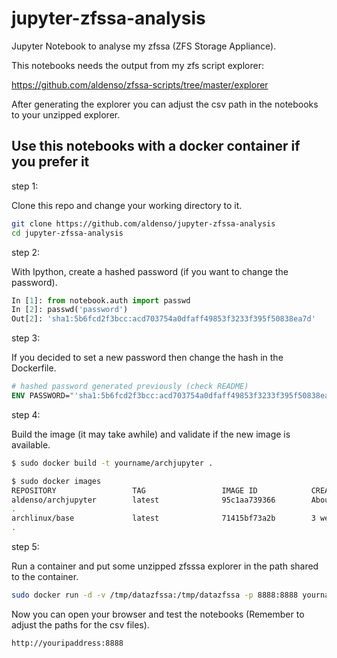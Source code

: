 # jupyter-zfssa-analysis

Jupyter Notebook to analyse my zfssa (ZFS Storage Appliance).

This notebooks needs the output from my zfs script explorer:

<https://github.com/aldenso/zfssa-scripts/tree/master/explorer>

After generating the explorer you can adjust the csv path in the notebooks to your unzipped explorer.

## Use this notebooks with a docker container if you prefer it

step 1:

Clone this repo and change your working directory to it.

```sh
git clone https://github.com/aldenso/jupyter-zfssa-analysis
cd jupyter-zfssa-analysis
```

step 2:

With Ipython, create a hashed password (if you want to change the password).

```python
In [1]: from notebook.auth import passwd
In [2]: passwd('password')
Out[2]: 'sha1:5b6fcd2f3bcc:acd703754a0dfaff49853f3233f395f50838ea7d'
```

step 3:

If you decided to set a new password then change the hash in the Dockerfile.

```Dockerfile
# hashed password generated previously (check README)
ENV PASSWORD="'sha1:5b6fcd2f3bcc:acd703754a0dfaff49853f3233f395f50838ea7d'"

```

step 4:

Build the image (it may take awhile) and validate if the new image is available.

```sh
$ sudo docker build -t yourname/archjupyter .

$ sudo docker images
REPOSITORY                 TAG                 IMAGE ID            CREATED             SIZE
aldenso/archjupyter        latest              95c1aa739366        About an hour ago   1.21GB
.
archlinux/base             latest              71415bf73a2b        3 weeks ago         394MB
.
```

step 5:

Run a container and put some unzipped zfsssa explorer in the path shared to the container.

```sh
sudo docker run -d -v /tmp/datazfssa:/tmp/datazfssa -p 8888:8888 yourname/archjupyter
```

Now you can open your browser and test the notebooks (Remember to adjust the paths for the csv files).

```text
http://youripaddress:8888
```

